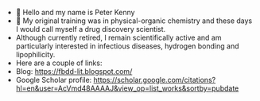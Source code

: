- 👋 Hello and my name is Peter Kenny
- 👀 My original training was in physical-organic chemistry and these days I would call myself a drug discovery scientist.
- Although currently retired, I remain scientifically active and am particularly interested in infectious diseases, hydrogen bonding and lipophilicity.
- Here are a couple of links:
-    Blog:  https://fbdd-lit.blogspot.com/
-    Google Scholar profile: https://scholar.google.com/citations?hl=en&user=AcVmd48AAAAJ&view_op=list_works&sortby=pubdate

<!---
p-w-kenny/p-w-kenny is a ✨ special ✨ repository because its `README.md` (this file) appears on your GitHub profile.
You can click the Preview link to take a look at your changes.
--->
